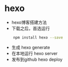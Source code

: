 # hexo
- hexo博客搭建方法
- 下载之后，首选运行
``` bash
	npm install hexo --save 
```
- 生成 hexo generate
- 在本地运行 hexo server
- 发布到github hexo deploy
